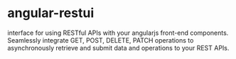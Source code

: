# angular-restui
interface for using RESTful APIs with your angularjs front-end components.
Seamlessly integrate GET, POST, DELETE, PATCH operations to asynchronously retrieve and submit data and operations to your REST APIs.
